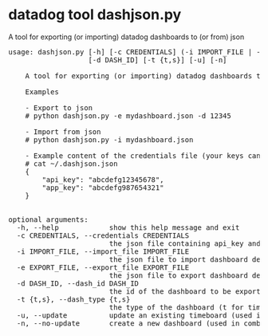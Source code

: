 # datadog tool dashjson.py

A tool for exporting (or importing) datadog dashboards to (or from) json

<pre>
usage: dashjson.py [-h] [-c CREDENTIALS] (-i IMPORT_FILE | -e EXPORT_FILE)
                   [-d DASH_ID] [-t {t,s}] [-u] [-n]

    A tool for exporting (or importing) datadog dashboards to (or from) json files.

    Examples

    - Export to json
    # python dashjson.py -e mydashboard.json -d 12345

    - Import from json
    # python dashjson.py -i mydashboard.json

    - Example content of the credentials file (your keys can be found at https://app.datadoghq.com/account/settings#api)
    # cat ~/.dashjson.json
    {
        "api_key": "abcdefg12345678",
        "app_key": "abcdefg987654321"
    }
 

optional arguments:
  -h, --help            show this help message and exit
  -c CREDENTIALS, --credentials CREDENTIALS
                        the json file containing api_key and app_key as dictionary entries, defaults to ~/.dashjson.json
  -i IMPORT_FILE, --import_file IMPORT_FILE
                        the json file to import dashboard definition from
  -e EXPORT_FILE, --export_file EXPORT_FILE
                        the json file to export dashboard definition to
  -d DASH_ID, --dash_id DASH_ID
                        the id of the dashboard to be exported
  -t {t,s}, --dash_type {t,s}
                        the type of the dashboard (t for timeboard and s for screenboard) to be imported or exported
  -u, --update          update an existing timeboard (used in combination with -i, not supported for screenboards))
  -n, --no-update       create a new dashboard (used in combination with -i)
</pre>
